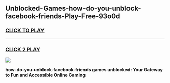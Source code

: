 
## Unblocked-Games-how-do-you-unblock-facebook-friends-Play-Free-93o0d
<h3>
<a href="https://premium76.site?title=how-do-you-unblock-facebook-friends&ref=12A">CLICK TO PLAY</a></h3>
<hr>

<h3>
<a href="https://premium76.site?title=how-do-you-unblock-facebook-friends&ref=12A">CLICK 2 PLAY</a>
  
</h3>

<a href="https://premium76.site?title=how-do-you-unblock-facebook-friends&ref=12A"><img src="https://clearcache.store/games.png"></a>


**how-do-you-unblock-facebook-friends games unblocked: Your Gateway to Fun and Accessible Online Gaming**
